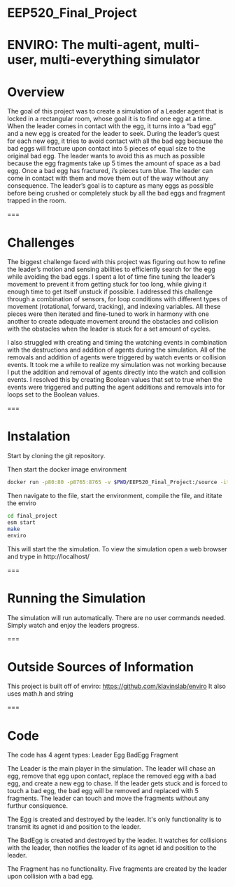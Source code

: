 # EEP520_Final_Project

ENVIRO: The multi-agent, multi-user, multi-everything simulator
===

Overview
===
The goal of this project was to create a simulation of a Leader agent that is locked in a rectangular room, whose goal it is to find one egg at a time. When the leader comes in contact with the egg, it turns into a “bad egg” and a new egg is created for the leader to seek. During the leader’s quest for each new egg, it tries to avoid contact with all the bad egg because the bad eggs will fracture upon contact into 5 pieces of equal size to the original bad egg. The leader wants to avoid this as much as possible because the egg fragments take up 5 times the amount of space as a bad egg. Once a bad egg has fractured, i’s pieces turn blue. The leader can come in contact with them and move them out of the way without any consequence. The leader’s goal is to capture as many eggs as possible before being crushed or completely stuck by all the bad eggs and fragment trapped in the room. 

===

Challenges
===
The biggest challenge faced with this project was figuring out how to refine the leader’s motion and sensing abilities to efficiently search for the egg while avoiding the bad eggs. I spent a lot of time fine tuning the leader’s movement to prevent it from getting stuck for too long, while giving it enough time to get itself unstuck if possible. I addressed this challenge through a combination of sensors, for loop conditions with different types of movement (rotational, forward, tracking), and indexing variables. All these pieces were then iterated and fine-tuned to work in harmony with one another to create adequate movement around the obstacles and collision with the obstacles when the leader is stuck for a set amount of cycles.   

I also struggled with creating and timing the watching events in combination with the destructions and addition of agents during the simulation. All of the removals and addition of agents were triggered by watch events or collision events. It took me a while to realize my simulation was not working because I put the addition and removal of agents directly into the watch and collision events.  I resolved this by creating Boolean values that set to true when the events were triggered and putting the agent additions and removals into for loops set to the Boolean values. 

===

Instalation
===

Start by cloning the git repository.

Then start the docker image environment
```bash
docker run -p80:80 -p8765:8765 -v $PWD/EEP520_Final_Project:/source -it klavins/enviro:v1.61 bash

```
Then navigate to the file, start the environment, compile the file, and ititate the enviro
```bash
cd final_project
esm start
make
enviro
```
This will start the the simulation. 
To view the simulation open a web browser and trype in http://localhost/

===

Running the Simulation
===

The simulation will run automatically. There are no user commands needed. Simply watch and enjoy the leaders progress.

===

Outside Sources of Information
===
This project is built off of enviro: https://github.com/klavinslab/enviro
It also uses math.h and string  

===

Code
===

The code has 4 agent types:
  Leader
  Egg
  BadEgg
  Fragment
  
The Leader is the main player in the simulation. The leader will chase an egg, remove that egg upon contact, replace the removed egg with a bad egg, and create a new egg to chase. If the leader gets stuck and is forced to touch a bad egg, the bad egg will be removed and replaced with 5 fragments. The leader can touch and move the fragments without any furthur consiquence.

The Egg is created and destroyed by the leader. It's only functionality is to transmit its agnet id and position to the leader. 

The BadEgg is created and destroyed by the leader. It watches for collisions with the leader, then notifies the leader of its agnet id and position to the leader. 

The Fragment has no functionality. Five fragments are created by the leader upon collision with a bad egg. 


